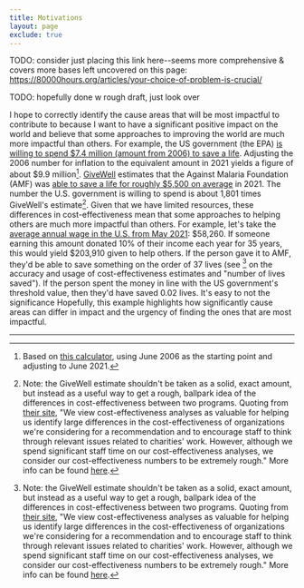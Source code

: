 ```yaml
---
title: Motivations
layout: page
exclude: true
---
```


TODO: consider just placing this link here--seems more comprehensive &
covers more bases left uncovered on this page:
https://80000hours.org/articles/your-choice-of-problem-is-crucial/

TODO: hopefully done w rough draft, just look over

I hope to correctly identify the cause areas that will be most
impactful to contribute to because I want to have a significant
positive impact on the world and believe that some approaches to
improving the world are much more impactful than others. For example,
the US government (the EPA) [is willing to spend $7.4 million (amount
from 2006) to save a
life](https://www.epa.gov/environmental-economics/mortality-risk-valuation).
Adjusting the 2006 number for inflation to the equivalent amount in
2021 yields a figure of about $9.9 million[^1].
[GiveWell](https://www.givewell.org/) estimates that the Against
Malaria Foundation (AMF) was [able to save a life for roughly $5,500
on average](https://www.givewell.org/charities/top-charities) in 2021.
The number the U.S. government is willing to spend is about 1,801
times GiveWell's estimate[^2]. Given that we have limited resources,
these differences in cost-effectiveness mean that some approaches to
helping others are much more impactful than others. For example, let's
take the [average annual wage in the U.S. from May
2021](https://www.bls.gov/oes/current/oes_nat.htm#00-0000): $58,260.
If someone earning this amount donated 10% of their income each year
for 35 years, this would yield $203,910 given to help others. If the
person gave it to AMF, they'd be able to save something on the order
of 37 lives (see [^2] on the accuracy and usage of cost-effectiveness
estimates and "number of lives saved"). If the person spent the money
in line with the US government's threshold value, then they'd have
saved 0.02 lives. It's easy to not the significance Hopefully, this example highlights how significantly
cause areas can differ in impact and the urgency of finding the ones
that are most impactful.

---
[^1]: Based on [this calculator](https://www.bls.gov/data/inflation_calculator.htm), using June 2006 as the starting point and adjusting to June 2021.
[^2]: Note: the GiveWell estimate shouldn't be taken as a solid, exact amount, but instead as a useful way to get a rough, ballpark idea of the differences in cost-effectiveness between two programs. Quoting from [their site](https://www.givewell.org/how-we-work/our-criteria/cost-effectiveness/cost-effectiveness-models), "We view cost-effectiveness analyses as valuable for helping us identify large differences in the cost-effectiveness of organizations we're considering for a recommendation and to encourage staff to think through relevant issues related to charities' work. However, although we spend significant staff time on our cost-effectiveness analyses, we consider our cost-effectiveness numbers to be extremely rough." More info can be found [here](https://www.givewell.org/how-we-work/our-criteria/cost-effectiveness).
